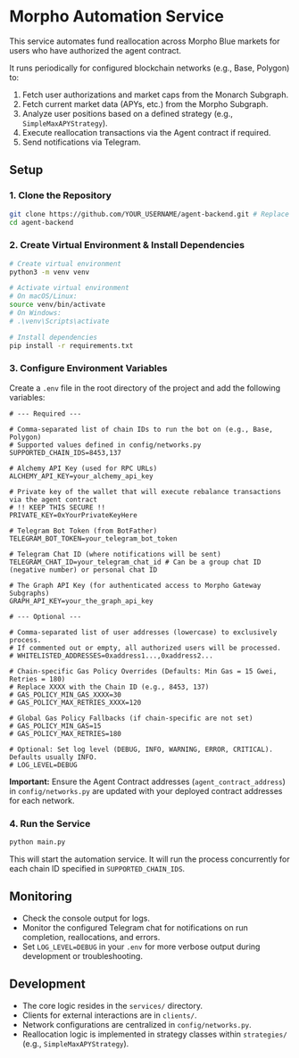 # Morpho Automation Service

This service automates fund reallocation across Morpho Blue markets for users who have authorized the agent contract.

It runs periodically for configured blockchain networks (e.g., Base, Polygon) to:
1. Fetch user authorizations and market caps from the Monarch Subgraph.
2. Fetch current market data (APYs, etc.) from the Morpho Subgraph.
3. Analyze user positions based on a defined strategy (e.g., `SimpleMaxAPYStrategy`).
4. Execute reallocation transactions via the Agent contract if required.
5. Send notifications via Telegram.

## Setup

### 1. Clone the Repository

```bash
git clone https://github.com/YOUR_USERNAME/agent-backend.git # Replace with your repo URL
cd agent-backend
```

### 2. Create Virtual Environment & Install Dependencies

```bash
# Create virtual environment
python3 -m venv venv

# Activate virtual environment
# On macOS/Linux:
source venv/bin/activate
# On Windows:
# .\venv\Scripts\activate

# Install dependencies
pip install -r requirements.txt
```

### 3. Configure Environment Variables

Create a `.env` file in the root directory of the project and add the following variables:

```env
# --- Required --- 

# Comma-separated list of chain IDs to run the bot on (e.g., Base, Polygon)
# Supported values defined in config/networks.py
SUPPORTED_CHAIN_IDS=8453,137

# Alchemy API Key (used for RPC URLs)
ALCHEMY_API_KEY=your_alchemy_api_key

# Private key of the wallet that will execute rebalance transactions via the agent contract
# !! KEEP THIS SECURE !!
PRIVATE_KEY=0xYourPrivateKeyHere

# Telegram Bot Token (from BotFather)
TELEGRAM_BOT_TOKEN=your_telegram_bot_token

# Telegram Chat ID (where notifications will be sent)
TELEGRAM_CHAT_ID=your_telegram_chat_id # Can be a group chat ID (negative number) or personal chat ID

# The Graph API Key (for authenticated access to Morpho Gateway Subgraphs)
GRAPH_API_KEY=your_the_graph_api_key

# --- Optional --- 

# Comma-separated list of user addresses (lowercase) to exclusively process.
# If commented out or empty, all authorized users will be processed.
# WHITELISTED_ADDRESSES=0xaddress1...,0xaddress2...

# Chain-specific Gas Policy Overrides (Defaults: Min Gas = 15 Gwei, Retries = 180)
# Replace XXXX with the Chain ID (e.g., 8453, 137)
# GAS_POLICY_MIN_GAS_XXXX=30
# GAS_POLICY_MAX_RETRIES_XXXX=120

# Global Gas Policy Fallbacks (if chain-specific are not set)
# GAS_POLICY_MIN_GAS=15
# GAS_POLICY_MAX_RETRIES=180

# Optional: Set log level (DEBUG, INFO, WARNING, ERROR, CRITICAL). Defaults usually INFO.
# LOG_LEVEL=DEBUG 
```

**Important:** Ensure the Agent Contract addresses (`agent_contract_address`) in `config/networks.py` are updated with your deployed contract addresses for each network.

### 4. Run the Service

```bash
python main.py
```

This will start the automation service. It will run the process concurrently for each chain ID specified in `SUPPORTED_CHAIN_IDS`.

## Monitoring

- Check the console output for logs.
- Monitor the configured Telegram chat for notifications on run completion, reallocations, and errors.
- Set `LOG_LEVEL=DEBUG` in your `.env` for more verbose output during development or troubleshooting.

## Development

- The core logic resides in the `services/` directory.
- Clients for external interactions are in `clients/`.
- Network configurations are centralized in `config/networks.py`.
- Reallocation logic is implemented in strategy classes within `strategies/` (e.g., `SimpleMaxAPYStrategy`).
